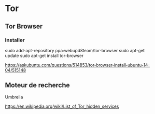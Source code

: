 # Tor

## Tor Browser

### Installer

 sudo add-apt-repository ppa:webupd8team/tor-browser
 sudo apt-get update
 sudo apt-get install tor-browser

https://askubuntu.com/questions/514853/tor-browser-install-ubuntu-14-04/515148

## Moteur de recherche

Umbrella

https://en.wikipedia.org/wiki/List_of_Tor_hidden_services
